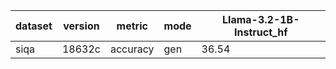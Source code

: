 | dataset | version | metric | mode | Llama-3.2-1B-Instruct_hf |
|----- | ----- | ----- | ----- | -----|
| siqa | 18632c | accuracy | gen | 36.54 |
